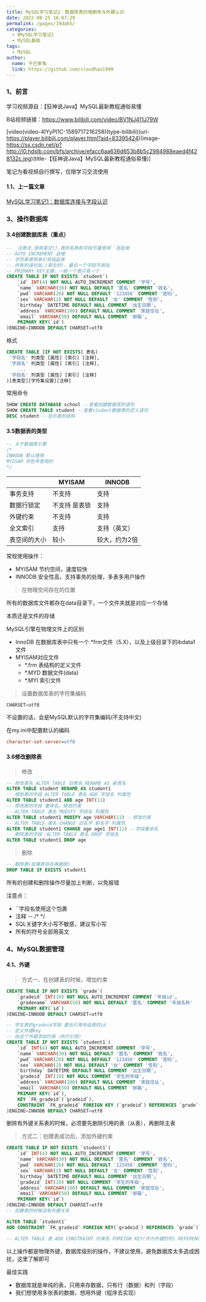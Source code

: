 ```yaml
---
title: MySQL学习笔记2：数据库表的增删改与外键认识
date: 2022-08-25 16:07:29
permalink: /pages/19da65/
categories:
  - 《MySQL学习笔记》
  - MySQL基础
tags:
  - MySQL
author: 
  name: 干巴爹兔
  link: https://github.com/cloudhao1999
---
```

### 1、前言

学习视频源自：【狂神说Java】MySQL最新教程通俗易懂

B站视频链接：https://www.bilibili.com/video/BV1NJ411J79W

[video(video-4IYyPI1C-1589717216258)(type-bilibili)(url-https://player.bilibili.com/player.html?aid=83395424)(image-https://ss.csdn.net/p?http://i0.hdslb.com/bfs/archive/efacc6aa636d653b8b5c2984988eaed4f428132c.jpg)(title-【狂神说Java】MySQL最新教程通俗易懂)]


笔记为看视频自行撰写，仅限学习交流使用
#### 1.1、上一篇文章
[MySQL学习笔记1：数据库连接与字段认识](https://blog.csdn.net/qq_18297883/article/details/106179836)
### 3、操作数据库
#### 3.4创建数据库表（重点）

<!-- more -->

```sql
--  注意点,使用英文(),表的名称和字段尽量使用``括起来
-- AUTO_INCREMENT 自增
-- 字符串使用单引号括起来
-- 所有的语句加,(英文的)，最后一个字段不用加
-- PRIMARY KEY主键，一般一个表只有一个
CREATE TABLE IF NOT EXISTS `student`(
	`id` INT(4) NOT NULL AUTO_INCREMENT COMMENT '学号',
    `name` VARCHAR(30) NOT NULL DEFAULT '匿名' COMMENT '姓名',
    `pwd` VARCHAR(20) NOT NULL DEFAULT '123456' COMMENT '密码',
    `sex` VARCHAR(2) NOT NULL DEFAULT '女' COMMENT '性别',
    `birthday` DATETIME DEFAULT NULL COMMENT '出生日期',
    `address` VARCHAR(100) DEFAULT NULL COMMENT '家庭住址',
    `email` VARCHAR(50) DEFAULT NULL COMMENT '邮箱',
    PRIMARY KEY(`id`)
)ENGINE=INNODB DEFAULT CHARSET=utf8
```

格式

```sql
CREATE TABLE [IF NOT EXISTS] 表名(
 '字段名' 列类型 [属性] [索引] [注释],
 '字段名' 列类型 [属性] [索引] [注释],
    ...
 '字段名' 列类型 [属性] [索引] [注释]
)[表类型][字符集设置][注释]
```

常用命令

```sql
SHOW CREATE DATABASE school --查看创建数据库的语句
SHOW CREATE TABLE student --查看student数据表的定义语句
DESC student --显示表的结构
```

#### 3.5数据表的类型

```sql
-- 关于数据库引擎
/*
INNODB 默认使用
MYISAM 早些年使用的
*/
```

|              | MYISAM        | INNODB        |
| ------------ | ------------- | ------------- |
| 事务支持     | 不支持        | 支持          |
| 数据行锁定   | 不支持 是表锁 | 支持          |
| 外键约束     | 不支持        | 支持          |
| 全文索引     | 支持          | 支持（英文）  |
| 表空间的大小 | 较小          | 较大，约为2倍 |

常规使用操作：

- MYISAM 节约空间，速度较快
- INNODB 安全性高，支持事务的处理，多表多用户操作

> 在物理空间存在的位置

所有的数据库文件都存在data目录下，一个文件夹就是对应一个存储

本质还是文件的存储

MySQL引擎在物理文件上的区别

- InnoDB  在数据库表中只有一个.*frm文件（5.X），以及上级目录下的ibdata1文件
- MYISAM对应文件
  - *.frm         表结构的定义文件
  - *.MYD        数据文件(data)
  - *.MYI         索引文件

> 设置数据库表的字符集编码

```sql
CHARSET=utf8
```

不设置的话，会是MySQL默认的字符集编码(不支持中文)

在my.ini中配置默认的编码

```ini
character-set-server=utf8
```

#### 3.6修改删除表

> 修改

```sql
-- 修改表名 ALTER TABLE 旧表名 RENAME AS 新表名
ALTER TABLE student RENAME AS student1
-- 增加表的字段 ALTER TABLE 表名 ADD 字段名 列属性
ALTER TABLE student1 ADD age INT(11)
-- 修改表的字段 重命名，修改约束
-- ALTER TABLE 表名 MODIFY 字段名 列属性
ALTER TABLE student1 MODIFY age VARCHAR(11) --修改约束
-- ALTER TABLE 表名 CHANGE 旧名字 新名字 列属性
ALTER TABLE student1 CHANGE age age1 INT(11) --字段重命名
-- 删除表的字段：ALTER TABLE 表名 DROP 字段名
ALTER TABLE student1 DROP age
```



> 删除

```sql
-- 删除表(如果表存在再删除)
DROP TABLE IF EXISTS student1
```

所有的创建和删除操作尽量加上判断，以免报错

注意点：

- ``字段名使用这个包裹
- 注释 -- /* */
- SQL关键字大小写不敏感，建议写小写
- 所有的符号全部用英文

### 4、MySQL数据管理

#### 4.1、外键

> 方式一、在创建表的时候，增加约束

```sql
CREATE TABLE IF NOT EXISTS `grade`(
	`gradeid` INT(10) NOT NULL AUTO_INCREMENT COMMENT '年级id',
    `gradename` VARCHAR(50) NOT NULL DEFAULT '匿名' COMMENT '年级名称'
    PRIMARY KEY(`id`)
)ENGINE=INNODB DEFAULT CHARSET=utf8

-- 学生表的gradeid字段 要去引用年级表的id
-- 定义外键key
-- 给这个外键添加约束（执行引用）
CREATE TABLE IF NOT EXISTS `student1`(
	`id` INT(4) NOT NULL AUTO_INCREMENT COMMENT '学号',
    `name` VARCHAR(30) NOT NULL DEFAULT '匿名' COMMENT '姓名',
    `pwd` VARCHAR(20) NOT NULL DEFAULT '123456' COMMENT '密码',
    `sex` VARCHAR(2) NOT NULL DEFAULT '女' COMMENT '性别',
    `birthday` DATETIME DEFAULT NULL COMMENT '出生日期',
    `gradeid` INT(10) NOT NULL COMMENT '学生的年级',
    `address` VARCHAR(100) DEFAULT NULL COMMENT '家庭住址',
    `email` VARCHAR(50) DEFAULT NULL COMMENT '邮箱',
    PRIMARY KEY(`id`),
    KEY `FK_gradeid`(`gradeid`),
    CONSTRAINT `FK_gradeid` FOREIGN KEY (`gradeid`) REFERENCES `grade`(`gradeid`)
)ENGINE=INNODB DEFAULT CHARSET=utf8
```

删除有外键关系表的时候，必须要先删除引用的表（从表），再删除主表

> 方式二：创建表成功后，添加外键约束

```sql
CREATE TABLE IF NOT EXISTS `student1`(
	`id` INT(4) NOT NULL AUTO_INCREMENT COMMENT '学号',
    `name` VARCHAR(30) NOT NULL DEFAULT '匿名' COMMENT '姓名',
    `pwd` VARCHAR(20) NOT NULL DEFAULT '123456' COMMENT '密码',
    `sex` VARCHAR(2) NOT NULL DEFAULT '女' COMMENT '性别',
    `birthday` DATETIME DEFAULT NULL COMMENT '出生日期',
    `gradeid` INT(10) NOT NULL COMMENT '学生的年级',
    `address` VARCHAR(100) DEFAULT NULL COMMENT '家庭住址',
    `email` VARCHAR(50) DEFAULT NULL COMMENT '邮箱',
    PRIMARY KEY(`id`)
)ENGINE=INNODB DEFAULT CHARSET=utf8
-- 创建表的时候没有外键关系

ALTER TABLE `student1` 
ADD CONSTRAINT `FK_gradeid` FOREIGN KEY(`gradeid`) REFERENCES `grade`(`gradeid`);

-- ALTER TABLE 表 ADD CONSTRAINT 约束名 FOREIGN KEY(作为外键的列) REFERENCES 表名(字段名)
```

以上操作都是物理外键，数据库级别的操作，不建议使用，避免数据库太多造成困扰，这里了解即可

最佳实践

- 数据库就是单纯的表，只用来存数据，只有行（数据）和列（字段）
- 我们想使用多张表的数据，想用外键（程序去实现）